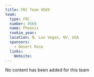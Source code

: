 ```yaml
---
title: FRC Team 4569
team:
  type: FRC
  number: 4569
  name: Phoenix
  rookie_year: 
  location: N. Las Vegas, NV, USA
  sponsors:
    - Desert Rose
  links:
    Website: 
---
```

No content has been added for this team
